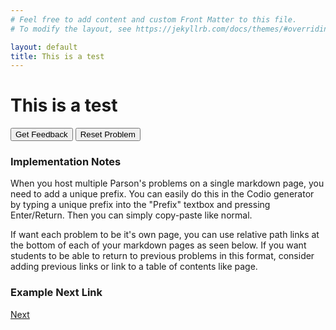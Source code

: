 ```yaml
---
# Feel free to add content and custom Front Matter to this file.
# To modify the layout, see https://jekyllrb.com/docs/themes/#overriding-theme-defaults

layout: default
title: This is a test
---
```

# This is a test
<div id="Test 1-sortableTrash" class="sortable-code"></div> 
<div id="Test 1-sortable" class="sortable-code"></div> 
<div style="clear:both;"></div> 
<p> 
    <input id="Test 1-feedbackLink" value="Get Feedback" type="button" /> 
    <input id="Test 1-newInstanceLink" value="Reset Problem" type="button" /> 
</p> 
<script type="text/javascript"> 
(function(){
  var initial = "&quot;Can you believe this&quot;\n" +
    "12332\n" +
    "234234";
  var parsonsPuzzle = new ParsonsWidget({
    "sortableId": "Test 1-sortable",
    "max_wrong_lines": 10,
    "grader": ParsonsWidget._graders.LineBasedGrader,
    "exec_limit": 2500,
    "can_indent": true,
    "x_indent": 50,
    "lang": "en",
    "show_feedback": true,
    "trashId": "Test 1-sortableTrash"
  });
  parsonsPuzzle.init(initial);
  parsonsPuzzle.shuffleLines();
  $("#Test 1-newInstanceLink").click(function(event){ 
      event.preventDefault(); 
      parsonsPuzzle.shuffleLines(); 
  }); 
  $("#Test 1-feedbackLink").click(function(event){ 
      event.preventDefault(); 
      parsonsPuzzle.getFeedback(); 
  }); 
})(); 
</script>



### Implementation Notes

When you host multiple Parson's problems on a single markdown page, you need to add a unique prefix. You can easily do this in the Codio generator by typing a unique prefix into the "Prefix" textbox and pressing Enter/Return. Then you can simply copy-paste like normal.

If want each problem to be it's own page, you can use relative path links at the bottom of each of your markdown pages as seen below. If you want students to be able to return to previous problems in this format, consider adding previous links or link to a table of contents like page.

### Example Next Link
[Next](./parsons/example1.html)
